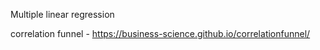 Multiple linear regression

correlation funnel - https://business-science.github.io/correlationfunnel/
